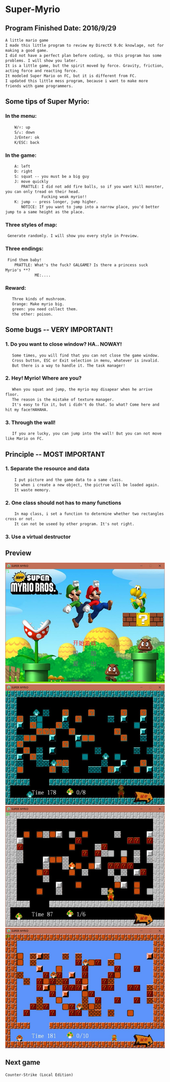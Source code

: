 
# Super-Myrio
## Program Finished Date: 2016/9/29
    A little mario game
    I made this little program to review my DirectX 9.0c knowlage, not for making a good game.
    I did not have a perfect plan before coding, so this program has some problems. I will show you later.
    It is a little game, but the spirit moved by force. Gravity, friction, acting force and reacting force.
    It modeled Super Mario on FC, but it is different from FC.
    I updated this little mess program, because i want to make more friends with game programmers.
## Some tips of Super Myrio:
###    In the menu:
        W/↑: up
        S/↓: down
        J/Enter: ok
        K/ESC: back
###    In the game:
        A: left
        D: right
        S: squat -- you must be a big guy
        J: move quickly
           PRATTLE: I did not add fire balls, so if you want kill monster, you can only tread on their head. 
                    Fucking weak myrio!!
        K: jump -- press longer, jump higher.
           NOTICE: If you want to jump into a narrow place, you'd better jump to a same height as the place.
###     Three styles of map:
     Generate randomly. I will show you every style in Preview.
     
###     Three endings:
     Find them baby!
        PRATTLE: What's the fuck? GALGAME? Is there a princess suck Myrio's **?
                 ME:....
###     Reward:
       Three kinds of mushroom.
       Orange: Make myrio big.
       green: you need collect them.
       the other: poison.
## Some bugs -- VERY IMPORTANT!
### 1. Do you want to close window? HA.. NOWAY!
       Some times, you will find that you can not close the game window. 
       Cross button, ESC or Exit selection in menu, whatever is invalid.
       But there is a way to handle it. The task manager!
### 2. Hey! Myrio! Where are you?
       When you squat and jump, the myrio may disapear when he arrive floor. 
       The reason is the mistake of texture manager. 
       It's easy to fix it, but i didn't do that. So what? Come here and hit my face!HAHAHA.
### 3. Through the wall!
       If you are lucky, you can jump into the wall! But you can not move like Mario on FC.
## Principle -- MOST IMPORTANT
### 1. Separate the resource and data
        I put picture and the game data to a same class. 
        So when i create a new object, the pictrue will be loaded again.
        It waste memory.
### 2. One class should not has to many functions
        In map class, i set a function to determine whether two rectangles cross or not.
        It can not be useed by other program. It's not right.
### 3. Use a virtual destructor
## Preview
![image](https://raw.githubusercontent.com/YaJinK/Super-Myrio/master/preview/1.JPG)
![image](https://raw.githubusercontent.com/YaJinK/Super-Myrio/master/preview/2.JPG)
![image](https://raw.githubusercontent.com/YaJinK/Super-Myrio/master/preview/3.JPG)
![image](https://raw.githubusercontent.com/YaJinK/Super-Myrio/master/preview/4.JPG)
## Next game
    Counter-Strike (Local Edition)
